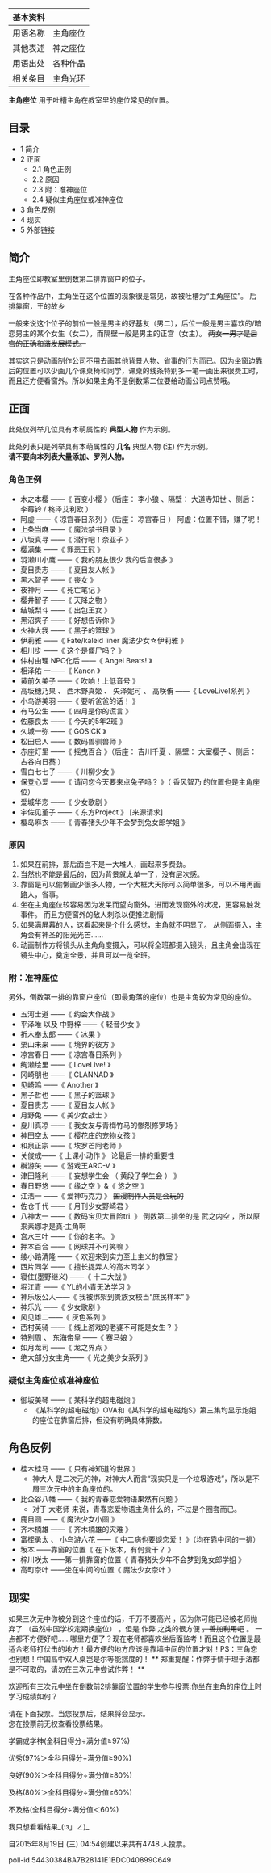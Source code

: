 |  **基本资料**  ||
|---|---|
|用语名称  |  主角座位   |
|其他表述  |  神之座位   |
|用语出处  |  各种作品   |
|相关条目  |  主角光环   |
  
**主角座位** 用于吐槽主角在教室里的座位常见的位置。

##  目录

  * 1  简介 
  * 2  正面 
    * 2.1  角色正例 
    * 2.2  原因 
    * 2.3  附：准神座位 
    * 2.4  疑似主角座位或准神座位 
  * 3  角色反例 
  * 4  现实 
  * 5  外部链接 

##  简介

主角座位即教室里倒数第二排靠窗户的位子。

在各种作品中，主角坐在这个位置的现象很是常见，故被吐槽为“主角座位”。  后排靠窗，王的故乡

一般来说这个位子的前位一般是男主的好基友（男二），后位一般是男主喜欢的/暗恋男主的某个女生（女二），而隔壁一般是男主的正宫（女主）。
~~两女一男才是后宫的正确和谐发展模式。~~

其实这只是动画制作公司不用去画其他背景人物、省事的行为而已。因为坐窗边靠后的位置可以少画几个课桌椅和同学，课桌的线条特别多一笔一画出来很费工时，而且还方便看窗外。所以如果主角不是倒数第二位要给动画公司点赞哦。

##  正面

此处仅列举几位具有本萌属性的 **典型人物** 作为示例。

此处列表只是列举具有本萌属性的 **几名** 典型人物  (注)  作为示例。  
**请不要向本列表大量添加、罗列人物。**

###  角色正例

  * 木之本樱  ——《  百变小樱  》（后座：  李小狼  、隔壁：  大道寺知世  、侧后：  李莓铃  /  柊泽艾利欧  ） 
  * 阿虚  ——《  凉宫春日系列  》（后座：  凉宫春日  ）  阿虚：位置不错，赚了呢！ 
  * 上条当麻  ——《  魔法禁书目录  》 
  * 八坂真寻  ——《  潜行吧！奈亚子  》 
  * 樱满集  ——《  罪恶王冠  》 
  * 羽濑川小鹰  ——《  我的朋友很少  我的后宫很多  》 
  * 夏目贵志  ——《  夏目友人帐  》 
  * 黑木智子  ——《  丧女  》 
  * 夜神月  ——《  死亡笔记  》 
  * 樱井智子  ——《  天降之物  》 
  * 结城梨斗  ——《  出包王女  》 
  * 黑沼爽子  ——《  好想告诉你  》 
  * 火神大我  ——《  黑子的篮球  》 
  * 伊莉雅  ——《  Fate/kaleid liner 魔法少女☆伊莉雅  》 
  * 相川步  ——《  这个是僵尸吗？  》 
  * 仲村由理  NPC化后  ——《  Angel Beats!  》 
  * 相泽佑  一——《  Kanon  》 
  * 黄前久美子  ——《  吹响！上低音号  》 
  * 高坂穗乃果  、  西木野真姬  、  矢泽妮可  、  高咲侑  ——《  LoveLive!系列  》 
  * 小鸟游美羽  ——《  要听爸爸的话！  》 
  * 有马公生  ——《  四月是你的谎言  》 
  * 佐藤良太  ——《  今天的5年2班  》 
  * 久城一弥  ——《  GOSICK  》 
  * 松田启人  ——《  数码兽驯兽师  》 
  * 赤座灯里  ——《  摇曳百合  》（后座：  吉川千夏  、隔壁：  大室樱子  、侧后：  古谷向日葵  ） 
  * 雪白七七子  ——《  川柳少女  》 
  * 保登心爱  ——《  请问您今天要来点兔子吗？  》（  香风智乃  的位置也是主角座位） 
  * 爱城华恋  ——《  少女歌剧  》 
  * 宇佐见堇子  ——《  东方Project  》  [来源请求] 
  * 樱岛麻衣  ——《  青春猪头少年不会梦到兔女郎学姐  》 

###  原因

  1. 如果在前排，那后面岂不是一大堆人，画起来多费劲。 
  2. 当然也不能是最后的，因为背景就太单一了，没有层次感。 
  3. 靠窗是可以偷懒画少很多人物，一个大框大天际可以简单很多，可以不用再画路人，省事。 
  4. 坐在主角座位较容易因为发呆而望向窗外，进而发现窗外的状况，更容易触发事件。  而且方便窗外的敌人刺杀以便推进剧情 
  5. 如果满屏幕的人，这看起来是个什么感觉，主角就不明显了。  从侧面摄入，主角会有神圣的阳光光芒…… 
  6. 动画制作方将镜头从主角角度摄入，可以将全班都摄入镜头，且主角会出现在镜头中心，奠定全景，并且可以一览全班。 

###  附：准神座位

另外，倒数第一排的靠窗户座位（即最角落的座位）也是主角较为常见的座位。

  * 五河士道  ——《  约会大作战  》 
  * 平泽唯  以及  中野梓  ——《  轻音少女  》 
  * 折木奉太郎  ——《  冰果  》 
  * 栗山未来  ——《  境界的彼方  》 
  * 凉宫春日  ——《  凉宫春日系列  》 
  * 绚濑绘里  ——《  LoveLive!  》 
  * 冈崎朋也  ——《  CLANNAD  》 
  * 见崎鸣  ——《  Another  》 
  * 黑子哲也  ——《  黑子的篮球  》 
  * 夏目贵志  ——《  夏目友人帐  》 
  * 月野兔  ——《  美少女战士  》 
  * 夏川真凉  ——《  我女友与青梅竹马的惨烈修罗场  》 
  * 神田空太  ——《  樱花庄的宠物女孩  》 
  * 和泉正宗  ——《  埃罗芒阿老师  》 
  * 关俊成——《  上课小动作  》  论最后一排的重要性 
  * 榊游矢  ——《  游戏王ARC-V  》 
  * 津田隆利  ——《  妄想学生会  （  ~~黄段子学生会~~ ）  》 
  * 春日野悠  ——《  缘之空  》&《  悠之空  》 
  * 江浩一  ——《  爱神巧克力  》 ~~国漫制作人员是会玩的~~
  * 佐仓千代  ——《  月刊少女野崎君  》 
  * 八神太一  ——《  数码宝贝大冒险tri.  》  倒数第二排坐的是  武之内空  ，所以原来素娜才是真·主角啊 
  * 宫水三叶  ——《  你的名字。  》 
  * 押本百合  ——《  网球并不可笑嘛  》 
  * 绫小路清隆  ——《  欢迎来到实力至上主义的教室  》 
  * 西片同学  ——《  擅长捉弄人的高木同学  》 
  * 寝住(墨野继义)  ——《  十二大战  》 
  * 堀江青  ——《  YL的小青无法学习  》 
  * 神乐坂公人——《  我被绑架到贵族女校当“庶民样本”  》 
  * 神乐光  ——《  少女歌剧  》 
  * 风见雄二——《  灰色系列  》 
  * 西村英骑  ——《  线上游戏的老婆不可能是女生？  》 
  * 特别周  、  东海帝皇  ——《  赛马娘  》 
  * 如月龙司  ——《  龙之界点  》 
  * 绝大部分女主角——《  光之美少女系列  》 

###  疑似主角座位或准神座位

  * 御坂美琴  ——《  某科学的超电磁炮  》 
    * 《某科学的超电磁炮》OVA和《某科学的超电磁炮S》第三集均显示炮姐的座位在靠窗后排，但没有明确具体排数。 

##  角色反例

  * 桂木桂马  ——《  只有神知道的世界  》 
    * 神大人  是二次元的神，对神大人而言“现实只是一个垃圾游戏”，所以是不屑三次元中的主角座位的。 
  * 比企谷八幡  ——《  我的青春恋爱物语果然有问题  》 
    * 对于  大老师  来说，青春恋爱物语主角什么的，不过是个圈套而已。 
  * 鹿目圆  ——《  魔法少女小圆  》 
  * 齐木楠雄  ——《  齐木楠雄的灾难  》 
  * 富㭴勇太  、  小鸟游六花  ——《  中二病也要谈恋爱！  》（均在靠中间的一排） 
  * 坂本  ——靠窗的位置《  在下坂本，有何贵干？  》 
  * 梓川咲太  ——第一排靠窗的位置《  青春猪头少年不会梦到兔女郎学姐  》 
  * 高町奈叶  ——坐在中间的位置《  魔法少女奈叶  》 

##  现实

如果三次元中你被分到这个座位的话，千万不要高兴  ，因为你可能已经被老师抛弃了  （虽然中国学校定期换座位）  。但是  作弊  之类的很方便
~~，善加利用吧~~ 。
一点都不方便好吧……哪里方便了？现在老师都喜欢坐后面监考！而且这个位置是最适合老师打伏击的地方！最方便的地方应该是靠墙中间的位置才对！PS：三角恋也别想！中国高中双人桌岂是尔等能揣度的！
** 郑重提醒：作弊于情于理于法都是不可取的，请勿在三次元中尝试作弊！  **

欢迎所有三次元中坐在倒数前2排靠窗位置的学生参与投票:你坐在主角的座位上时学习成绩如何？

请在下面投票。当您投票后，结果将会显示。  
您在投票前无权查看投票结果。

学霸或学神(全科目得分÷满分值≥97%)

优秀(97%＞全科目得分÷满分值≥90%)

良好(90%＞全科目得分÷满分值≥80%)

及格(80%＞全科目得分÷满分值≥60%)

不及格(全科目得分÷满分值＜60%)

我只想看看结果_(:з」∠)_

自2015年8月19日 (三) 04:54创建以来共有4748 人投票。

poll-id 54430384BA7B28141E1BDC040899C649

  